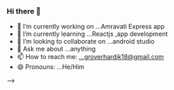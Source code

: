 ### Hi there 👋

- 🔭 I’m currently working on ...Amravati Express app
- 🌱 I’m currently learning ...Reactjs ,app development
- 👯 I’m looking to collaborate on ...android studio
- 💬 Ask me about ...anything
- 📫 How to reach me: ...groverhardik18@gmail.com
- 😄 Pronouns: ...He/Him

-->
